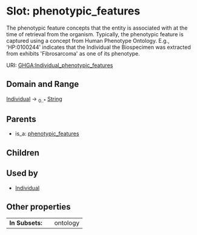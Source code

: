 
# Slot: phenotypic_features


The phenotypic feature concepts that the entity is associated with at the time of retrieval from the organism. Typically, the phenotypic feature is captured using a concept from Human Phenotype Ontology. E.g., 'HP:0100244' indicates that the Individual the Biospecimen was extracted from exhibits 'Fibrosarcoma' as one of its phenotype.

URI: [GHGA:Individual_phenotypic_features](https://w3id.org/GHGA/Individual_phenotypic_features)


## Domain and Range

[Individual](Individual.md) &#8594;  <sub>0..\*</sub> [String](types/String.md)

## Parents

 *  is_a: [phenotypic_features](phenotypic_features.md)

## Children


## Used by

 * [Individual](Individual.md)

## Other properties

|  |  |  |
| --- | --- | --- |
| **In Subsets:** | | ontology |

